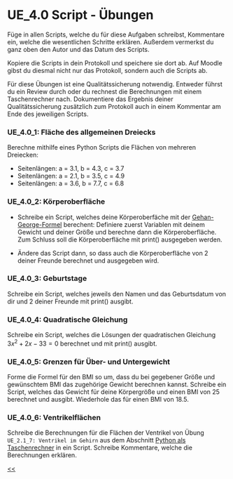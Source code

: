 # UE_4.0 Script - Übungen

Füge in allen Scripts, welche du für diese Aufgaben schreibst, Kommentare ein, 
welche die wesentlichen Schritte erklären.
Außerdem vermerkst du ganz oben den Autor und das Datum des Scripts.

Kopiere die Scripts in dein Protokoll und speichere sie dort ab.
Auf Moodle gibst du diesmal nicht nur das Protokoll, sondern auch die Scripts ab.

Für diese Übungen ist eine Qualitätssicherung notwendig.
Entweder führst du ein Review durch oder du rechnest die 
Berechnungen mit einem Taschenrechner nach.
Dokumentiere das Ergebnis deiner Qualitätssicherung zusätzlich zum Protokoll auch
in einem Kommentar am Ende des jeweiligen Scripts.

### UE_4.0_1: Fläche des allgemeinen Dreiecks

Berechne mithilfe eines Python Scripts die Flächen von mehreren Dreiecken:
  - Seitenlängen: a = 3.1, b = 4.3, c = 3.7
  - Seitenlängen: a = 2.1, b = 3.5, c = 4.9
  - Seitenlängen: a = 3.6, b = 7.7, c = 6.8

### UE_4.0_2: Körperoberfläche
  
- Schreibe ein Script, welches deine Körperoberfäche mit der 
[Gehan-George-Formel](https://de.wikipedia.org/wiki/K%C3%B6rperoberfl%C3%A4che) berechent: 
Definiere zuerst Variablen mit deinem Gewicht und 
deiner Größe und berechne dann die Körperoberfläche.
Zum Schluss soll die Körperoberfläche mit print() ausgegeben werden.

- Ändere das Script dann, so dass auch die Körperoberfläche 
von 2 deiner Freunde berechnet und ausgegeben wird.

### UE_4.0_3: Geburtstage
 
Schreibe ein Script, welches jeweils den Namen und das Geburtsdatum von dir und 2 deiner Freunde mit print() ausgibt.


### UE_4.0_4: Quadratische Gleichung

Schreibe ein Script, welches die Lösungen der quadratischen Gleichung
$3x^2 + 2x - 33 = 0$ berechnet und mit print() ausgibt.

### UE_4.0_5: Grenzen für Über- und Untergewicht

Forme die Formel für den BMI so um, dass du bei gegebener
Größe und gewünschtem BMI das zugehörige Gewicht berechnen kannst.
Schreibe ein Script, welches das Gewicht für deine Körpergröße
und einen BMI von 25 berechnet und ausgibt.
Wiederhole das für einen BMI von 18.5.

### UE_4.0_6: Ventrikelflächen

Schreibe die Berechnungen für die Flächen der Ventrikel von Übung 
`UE_2.1_7: Ventrikel im Gehirn`
aus dem Abschnitt
[Python als Taschenrechner](UE_2.1_PythonAlsTaschenrechner.md) 
in ein Script.
Schreibe Kommentare, welche die Berechnungen erklären.



[<<](../skriptum/04.0_Script.md)